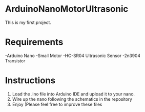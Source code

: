 # ArduinoNanoMotorUltrasonic
This is my first project. 

# Requirements
-Arduino Nano
-Small Motor
-HC-SR04 Ultrasonic Sensor
-2n3904 Transistor 

# Instructions
1. Load the .ino file into Arduino IDE and upload it to your nano.
2. Wire up the nano following the schematics in the repository
3. Enjoy (Please feel free to improve these files
